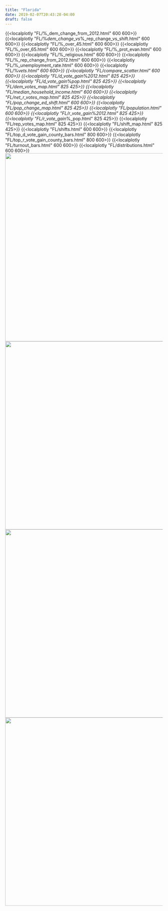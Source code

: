 ```yaml
---
title: "Florida"
date: 2019-02-07T20:43:28-04:00
draft: false
---
```



{{<localplotly "FL/%_dem_change_from_2012.html" 600 600>}}
{{<localplotly "FL/%_dem_change_vs_%_rep_change_vs_shift.html" 600 600>}}
{{<localplotly "FL/%_over_45.html" 600 600>}}
{{<localplotly "FL/%_over_65.html" 600 600>}}
{{<localplotly "FL/%_prot_evan.html" 600 600>}}
{{<localplotly "FL/%_religious.html" 600 600>}}
{{<localplotly "FL/%_rep_change_from_2012.html" 600 600>}}
{{<localplotly "FL/%_unemployment_rate.html" 600 600>}}
{{<localplotly "FL/%_vets.html" 600 600>}}
{{<localplotly "FL/compare_scatter.html" 600 600>}}
{{<localplotly "FL/d_vote_gain_%_2012.html" 825 425>}}
{{<localplotly "FL/d_vote_gain_%_pop.html" 825 425>}}
{{<localplotly "FL/dem_votes_map.html" 825 425>}}
{{<localplotly "FL/median_household_income.html" 600 600>}}
{{<localplotly "FL/net_r_votes_map.html" 825 425>}}
{{<localplotly "FL/pop_change_ed_shift.html" 600 600>}}
{{<localplotly "FL/pop_change_map.html" 825 425>}}
{{<localplotly "FL/population.html" 600 600>}}
{{<localplotly "FL/r_vote_gain_%_2012.html" 825 425>}}
{{<localplotly "FL/r_vote_gain_%_pop.html" 825 425>}}
{{<localplotly "FL/rep_votes_map.html" 825 425>}}
{{<localplotly "FL/shift_map.html" 825 425>}}
{{<localplotly "FL/shifts.html" 600 600>}}
{{<localplotly "FL/top_d_vote_gain_county_bars.html" 800 600>}}
{{<localplotly "FL/top_r_vote_gain_county_bars.html" 800 600>}}
{{<localplotly "FL/turnout_bars.html" 600 600>}}
{{<localplotly "FL/distributions.html" 600 600>}}
<img src="/FL/net_gop_votes_waterfall.png" width="600" height="600" />
<img src="/FL/r_votes_waterfall.png" width="600" height="600" />
<img src="/FL/d_votes_waterfall.png" width="600" height="600" />
<img src="/FL/tot_votes_waterfall.png" width="600" height="600" />
